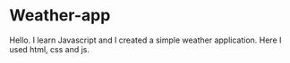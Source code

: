 # Weather-app

Hello.  I learn  Javascript and I created a simple weather application. Here I used html, css and js.
